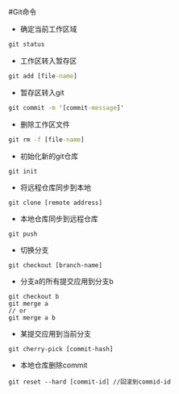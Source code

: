 #Git命令
- 确定当前工作区域
```cmd
git status 
```
- 工作区转入暂存区
```cmd
git add [file-name]
```
- 暂存区转入git
```cmd
git commit -m '[commit-message]'
```
- 删除工作区文件
```cmd
git rm -f [file-name]
```
- 初始化新的git仓库
```
git init
```
- 将远程仓库同步到本地
```
git clone [remote address]
```
- 本地仓库同步到远程仓库
```
git push 
```
- 切换分支
```
git checkout [branch-name]
```
- 分支a的所有提交应用到分支b
```
git checkout b
git merge a
// or
git merge a b
```
- 某提交应用到当前分支
``` 
git cherry-pick [commit-hash]
```
- 本地仓库删除commit
```
git reset --hard [commit-id] //回滚到commid-id
```